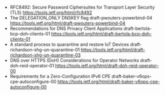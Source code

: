 * RFC8492: Secure Password Ciphersuites for Transport Layer Security (TLS) <https://tools.ietf.org/html/rfc8492>
* The DELEGATION_ONLY DNSKEY flag draft-pwouters-powerbind-04 <https://tools.ietf.org/html/draft-pwouters-powerbind-04>
* Recommendations for DNS Privacy Client Applications draft-bertola-bcp-doh-clients-01 <https://tools.ietf.org/html/draft-bertola-bcp-doh-clients-01>
* A standard process to quarantine and restore IoT Devices draft-richardson-shg-un-quarantine-01 <https://tools.ietf.org/html/draft-richardson-shg-un-quarantine-03>
* DNS over HTTPS (DoH) Considerations for Operator Networks draft-doh-reid-operator-01 <https://tools.ietf.org/html/draft-doh-reid-operator-00>
* Requirements for a Zero-Configuration IPv6 CPE draft-baker-v6ops-cpe-autoconfigure-00 <https://tools.ietf.org/html/draft-baker-v6ops-cpe-autoconfigure-00>